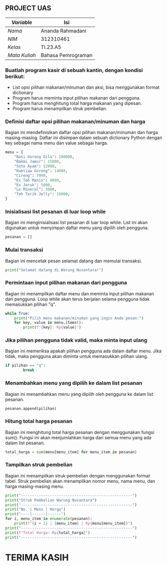 ## PROJECT UAS
| _Variable_ | Isi |
| -------- | --- |
| _Nama_ | Ananda Rahmadani  |
| _NIM_ | 312310461 |
| _Kelas_ | TI.23.A5 |
| _Mata Kuliah_ | Bahasa Pemrograman |
### Buatlah program kasir di sebuah kantin, dengan kondisi berikut:
* List opsi pilihan makanan/minuman dan aksi, bisa menggunakan format dictionary
* Program harus meminta input pilihan makanan dari pengguna.
* Program harus menghitung total harga makanan yang dipesan.
* Program harus menampilkan struk pembelian.
### Definisi daftar opsi pilihan makanan/minuman dan harga
Bagian ini mendefinisikan daftar opsi pilihan makanan/minuman dan harga masing-masing. Daftar ini disimpan dalam sebuah dictionary Python dengan key sebagai nama menu dan value sebagai harga.

```python
menu = {
    "Nasi Goreng Gila": 200000,
    "Bakmi Jamur": 15000,
    "Soto Ayam": 12000,
    "Kwetiaw Goreng": 14000,
    "Cireng": 7000,
    "Es Teh Manis": 4000,
    "Es Jeruk": 5000,
    "Le Mineral": 3000,
    "Teh Tarik Jelly": 15000,
}
```
### Inisialisasi list pesanan di luar loop while
Bagian ini menginisialisasi list pesanan di luar loop while. List ini akan digunakan untuk menyimpan daftar menu yang dipilih oleh pengguna.
```python
pesanan = []
```
### Mulai transaksi
Bagian ini mencetak pesan selamat datang dan memulai transaksi.
```python
print("Selamat datang di Warung Nusantara!")
```
### Permintaan input pilihan makanan dari pengguna
Bagian ini menampilkan daftar menu dan meminta input pilihan makanan dari pengguna. Loop while akan terus berjalan selama pengguna tidak memasukkan pilihan "q".
```python
while True: 
    print("Pilih menu makanan/minuman yang ingin Anda pesan:")
    for key, value in menu.items():
        print(f"{key}: Rp{value}")
```
### Jika pilihan pengguna tidak valid, maka minta input ulang
Bagian ini memeriksa apakah pilihan pengguna ada dalam daftar menu. Jika tidak, maka pengguna akan diminta untuk memasukkan pilihan ulang.
```python
if pilihan == "q":
        break
```
### Menambahkan menu yang dipilih ke dalam list pesanan
Bagian ini menambahkan menu yang dipilih oleh pengguna ke dalam list pesanan.
```python
pesanan.append(pilihan)
```
### Hitung total harga pesanan
Bagian ini menghitung total harga pesanan dengan menggunakan fungsi sum(). Fungsi ini akan menjumlahkan harga dari semua menu yang ada dalam list pesanan.
```python
total_harga = sum(menu[menu_item] for menu_item in pesanan)
```
### Tampilkan struk pembelian
Bagian ini menampilkan struk pembelian dengan menggunakan format tabel. Struk pembelian akan menampilkan nomor menu, nama menu, dan harga masing-masing menu.
```python
print("--------------------------------------------------")
print("Struk Pembelian Warung Nusantara")
print("--------------------------------------------------")
print("No. | Menu | Harga")
print("----|------|------")
for i, menu_item in enumerate(pesanan):
    print(f"{i + 1} | {menu_item} | Rp{menu[menu_item]}")
print("--------------------------------------------------")
print(f"Total Harga: Rp{total_harga}")
print("--------------------------------------------------")
```
# TERIMA KASIH
